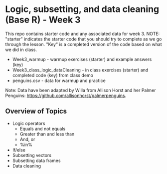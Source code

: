 # Logic, subsetting, and data cleaning (Base R) - Week 3
This repo contains starter code and any associated data for week 3. NOTE: "starter"  indicates the starter code that you should try to complete as we go through the lesson. "Key" is a completed version of the code based on what we did in class. 

* Week3_warmup - warmup exercises (starter) and example answers (key)
* Week3_class_logic_dataCleaning - in class exercises (starter) and completed code (key) from class demo
* penguins.csv - data for warmup and practice

Note: Data have been adapted by Willa from Allison Horst and her Palmer Penguins: https://github.com/allisonhorst/palmerpenguins.

## Overview of Topics
* Logic operators
  * Equals and not equals
  * Greater than and less than
  * And, or
  * %in%
* If/else
* Subsetting vectors
* Subsetting data frames
* Data cleaning

